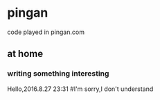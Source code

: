# pingan
code played in pingan.com
## at home
### writing something interesting
Hello,2016.8.27 23:31
#I'm sorry,I don't understand
